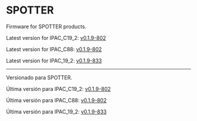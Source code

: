 # SPOTTER

Firmware for SPOTTER products.

Latest version for IPAC_C19_2: [v0.1.9-802](https://github.com/surixArg/spotter/tree/main/v0.1.9-802)

Latest version for IPAC_C88: [v0.1.9-802](https://github.com/surixArg/spotter/tree/main/v0.1.9-802)

Latest version for IPAC_19_2: [v0.1.9-833](https://github.com/surixArg/spotter/tree/main/v0.1.9-833)

---

Versionado para SPOTTER.

Última versión para IPAC_C19_2: [v0.1.9-802](https://github.com/surixArg/spotter/tree/main/v0.1.9-802)

Última versión para IPAC_C88: [v0.1.9-802](https://github.com/surixArg/spotter/tree/main/v0.1.9-802)

Última versión para IPAC_19_2: [v0.1.9-833](https://github.com/surixArg/spotter/tree/main/v0.1.9-833)
